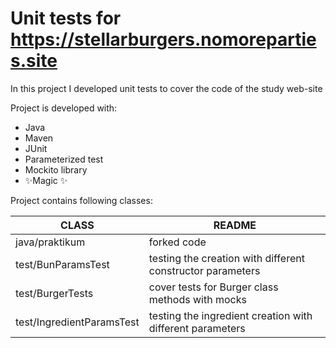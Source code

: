 # Unit tests for https://stellarburgers.nomoreparties.site

In this project I developed unit tests to cover the code of the study web-site

Project is developed with:

- Java
- Maven
- JUnit
- Parameterized test
- Mockito library
- ✨Magic ✨


Project contains following classes:

| CLASS | README |
| ------ | ------ |
| java/praktikum | forked code |
| test/BunParamsTest | testing the creation with different constructor parameters |
| test/BurgerTests | cover tests for Burger class methods with mocks |
| test/IngredientParamsTest | testing the ingredient creation with different parameters |

